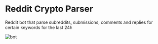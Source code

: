 # Reddit Crypto Parser
Reddit bot that parse subreddits, submissions, comments and replies for certain keywords for the last 24h

![bot](https://user-images.githubusercontent.com/27702980/32068656-758cfee4-ba8f-11e7-8c40-f39eed4759e4.png)
